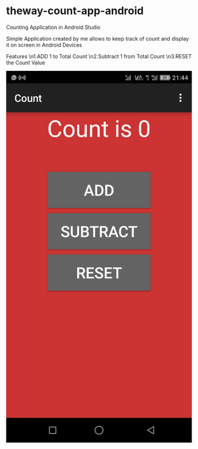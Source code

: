 # theway-count-app-android
Counting Application in Android Studio

Simple Application created by me allows to keep track of count and display it on screen in Android Devices

Features
 \n1.ADD 1 to Total Count
 \n2.Subtract 1 from Total Count
  \n3.RESET the Count Value
  
![Screenshot](theway_count.png)
